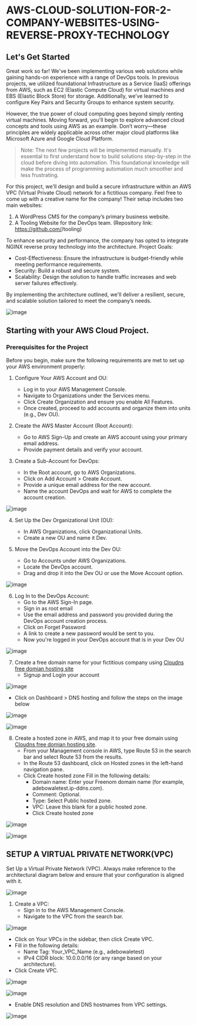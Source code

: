 # AWS-CLOUD-SOLUTION-FOR-2-COMPANY-WEBSITES-USING-REVERSE-PROXY-TECHNOLOGY


## Let's Get Started

Great work so far! We've been implementing various web solutions while gaining hands-on experience with a range of DevOps tools. In previous projects, we utilized foundational Infrastructure as a Service (IaaS) offerings from AWS, such as EC2 (Elastic Compute Cloud) for virtual machines and EBS (Elastic Block Store) for storage. Additionally, we’ve learned to configure Key Pairs and Security Groups to enhance system security.

However, the true power of cloud computing goes beyond simply renting virtual machines. Moving forward, you'll begin to explore advanced cloud concepts and tools using AWS as an example. Don’t worry—these principles are widely applicable across other major cloud platforms like Microsoft Azure and Google Cloud Platform.

>Note: The next few projects will be implemented manually. It's essential to first understand how to build solutions step-by-step in the cloud before diving into automation. This foundational knowledge will make the process of programming automation much smoother and less frustrating.

For this project, we'll design and build a secure infrastructure within an AWS VPC (Virtual Private Cloud) network for a fictitious company. Feel free to come up with a creative name for the company! Their setup includes two main websites:

1. A WordPress CMS for the company’s primary business website.
2. A Tooling Website for the DevOps team. (Repository link: https://github.com/<your-name>/tooling)

To enhance security and performance, the company has opted to integrate NGINX reverse proxy technology into the architecture.
Project Goals:

   * Cost-Effectiveness: Ensure the infrastructure is budget-friendly while meeting performance requirements.
   * Security: Build a robust and secure system.
   * Scalability: Design the solution to handle traffic increases and web server failures effectively.

By implementing the architecture outlined, we'll deliver a resilient, secure, and scalable solution tailored to meet the company’s needs.

![image](https://github.com/user-attachments/assets/9985cd95-6bb7-432d-b690-04da87499522)


## Starting with your AWS Cloud Project.

### Prerequisites for the Project

Before you begin, make sure the following requirements are met to set up your AWS environment properly:

1. Configure Your AWS Account and OU:
   * Log in to your AWS Management Console.
   * Navigate to Organizations under the Services menu.
   * Click Create Organization and ensure you enable All Features.
   * Once created, proceed to add accounts and organize them into units (e.g., Dev OU).

2. Create the AWS Master Account (Root Account):
   * Go to AWS Sign-Up and create an AWS account using your primary email address.
   * Provide payment details and verify your account. 

3. Create a Sub-Account for DevOps:
   * In the Root account, go to AWS Organizations.
   * Click on Add Account > Create Account.
   * Provide a unique email address for the new account.
   * Name the account DevOps and wait for AWS to complete the account creation.

![image](https://github.com/user-attachments/assets/9801b636-68eb-41e7-bd16-98c4f47cd388)   

    
4. Set Up the Dev Organizational Unit (OU):
   * In AWS Organizations, click Organizational Units.
   * Create a new OU and name it Dev.
      

5. Move the DevOps Account into the Dev OU:
   * Go to Accounts under AWS Organizations.
   * Locate the DevOps account.
   * Drag and drop it into the Dev OU or use the Move Account option.

![image](https://github.com/user-attachments/assets/958f4d6d-c68f-4b9a-b333-6dccb32f5611)

6. Log In to the DevOps Account:
   * Go to the AWS Sign-In page.
   * Sign in as root email
   * Use the email address and password you provided during the DevOps account creation process.
   * Click on Forget Password
   * A link to create a new password would be sent to you.
   * Now you're logged in your DevOps account that is in your Dev OU

![image](https://github.com/user-attachments/assets/6e98cdb0-ea80-4e6f-a8f3-584106982b6a)


7. Create a free domain name for your fictitious company using [Cloudns free domian hosting site](https://www.cloudns.net/main/)
   * Signup and Login your account

![image](https://github.com/user-attachments/assets/5d916b0f-87f1-47aa-ae7f-01ff565d64ca)

   * Click on Dashboard > DNS hosting and follow the steps on the image below

![image](https://github.com/user-attachments/assets/de505922-119a-499c-842f-eaad84a68d34)

![image](https://github.com/user-attachments/assets/b1aa9abc-cfc1-4c3b-9a92-041e901b1bd0)


8. Create a hosted zone in AWS, and map it to your free domain using [Cloudns free domian hosting site](https://www.cloudns.net/main/).
   * From your Management console in AWS, type Route 53 in the search bar and select Route 53 from the results.
   * In the Route 53 dashboard, click on Hosted zones in the left-hand navigation pane.
   * Click Create hosted zone Fill in the following details:
     - Domain name: Enter your Freenom domain name (for example,  adebowaletest.ip-ddns.com).
     - Comment: Optional.
     - Type: Select Public hosted zone.
     - VPC: Leave this blank for a public hosted zone.
     - Click Create hosted zone

![image](https://github.com/user-attachments/assets/adcf0db6-444b-42d7-9814-f9aa9fc4a41d)

![image](https://github.com/user-attachments/assets/af180ea9-3e5c-45b5-bad6-25d22d7cfcea)


## SETUP A VIRTUAL PRIVATE NETWORK(VPC)

Set Up a Virtual Private Network (VPC). Always make reference to the architectural diagram below and ensure that your configuration is aligned with it.

![image](https://github.com/user-attachments/assets/9985cd95-6bb7-432d-b690-04da87499522)

1. Create a VPC:
   * Sign in to the AWS Management Console.
   * Navigate to the VPC from the search bar.

![image](https://github.com/user-attachments/assets/177a06b1-3cfe-4202-a5ab-22c7d9aedfb5)
     
   * Click on Your VPCs in the sidebar, then click Create VPC.
   * Fill in the following details:
     - Name Tag: Your_VPC_Name (e.g., adebowaletest)
     - IPv4 CIDR block: 10.0.0.0/16 (or any range based on your architecture).
  * Click Create VPC.

![image](https://github.com/user-attachments/assets/077ac42f-c33b-4c3e-b125-ca461da5d608)

![image](https://github.com/user-attachments/assets/30bce831-7163-4d69-a407-1a3dbcb8ed76)    
    
  * Enable DNS resolution and DNS hostnames from VPC settings.

![image](https://github.com/user-attachments/assets/b9515bec-99a1-4760-bdd7-f40097986f74)





    
    





























